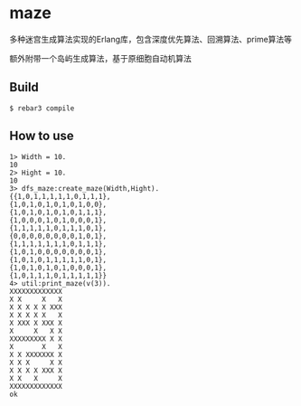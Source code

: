 maze
=====

多种迷宫生成算法实现的Erlang库，包含深度优先算法、回溯算法、prime算法等

额外附带一个岛屿生成算法，基于原细胞自动机算法

Build
-----

    $ rebar3 compile

How to use
----

    1> Width = 10.          
    10
    2> Hight = 10.
    10
    3> dfs_maze:create_maze(Width,Hight).
    {{1,0,1,1,1,1,1,0,1,1,1},
    {1,0,1,0,1,0,1,0,1,0,0},
    {1,0,1,0,1,0,1,0,1,1,1},
    {1,0,0,0,1,0,1,0,0,0,1},
    {1,1,1,1,1,0,1,1,1,0,1},
    {0,0,0,0,0,0,0,0,1,0,1},
    {1,1,1,1,1,1,1,0,1,1,1},
    {1,0,1,0,0,0,0,0,0,0,1},
    {1,0,1,0,1,1,1,1,1,0,1},
    {1,0,1,0,1,0,1,0,0,0,1},
    {1,0,1,1,1,0,1,1,1,1,1}}
    4> util:print_maze(v(3)).
    XXXXXXXXXXXXX
    X X     X   X
    X X X X X XXX
    X X X X X   X
    X XXX X XXX X
    X     X   X X
    XXXXXXXXX X X
    X       X   X
    X X XXXXXXX X
    X X X     X X
    X X X X XXX X
    X X   X     X
    XXXXXXXXXXXXX
    ok




